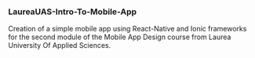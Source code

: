 ### LaureaUAS-Intro-To-Mobile-App ###

Creation of a simple mobile app using React-Native and Ionic frameworks for the second module of the Mobile App Design course from Laurea University Of Applied Sciences.
